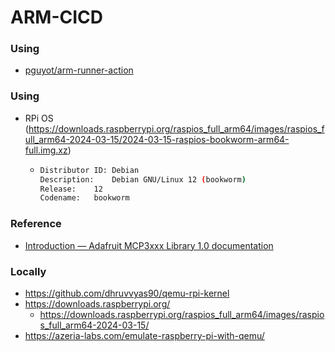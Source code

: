 ARM-CICD
========
### Using
- [pguyot/arm-runner-action](https://github.com/pguyot/arm-runner-action)

### Using
- RPi OS (https://downloads.raspberrypi.org/raspios_full_arm64/images/raspios_full_arm64-2024-03-15/2024-03-15-raspios-bookworm-arm64-full.img.xz)
  - ```bash
    Distributor ID:	Debian
    Description:	Debian GNU/Linux 12 (bookworm)
    Release:	12
    Codename:	bookworm
    ```
### Reference
- [Introduction — Adafruit MCP3xxx Library 1.0 documentation](https://docs.circuitpython.org/projects/mcp3xxx/en/latest/)
### Locally
- https://github.com/dhruvvyas90/qemu-rpi-kernel
- https://downloads.raspberrypi.org/
  - https://downloads.raspberrypi.org/raspios_full_arm64/images/raspios_full_arm64-2024-03-15/
- https://azeria-labs.com/emulate-raspberry-pi-with-qemu/
